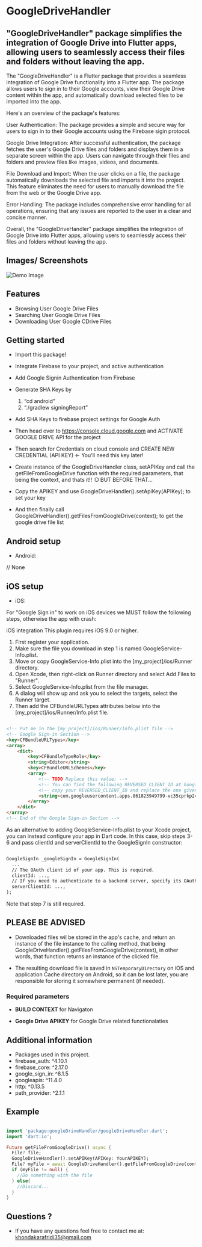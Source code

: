 # GoogleDriveHandler

## "GoogleDriveHandler" package simplifies the integration of Google Drive into Flutter apps, allowing users to seamlessly access their files and folders without leaving the app.

The "GoogleDriveHandler" is a Flutter package that provides a seamless integration of Google Drive functionality into a Flutter app. The package allows users to sign in to their Google accounts, view their Google Drive content within the app, and automatically download selected files to be imported into the app.

Here's an overview of the package's features:

User Authentication: The package provides a simple and secure way for users to sign in to their Google accounts using the Firebase sigin protocol.

Google Drive Integration: After successful authentication, the package fetches the user's Google Drive files and folders and displays them in a separate screen within the app. Users can navigate through their files and folders and preview files like images, videos, and documents.

File Download and Import: When the user clicks on a file, the package automatically downloads the selected file and imports it into the project. This feature eliminates the need for users to manually download the file from the web or the Google Drive app.

Error Handling: The package includes comprehensive error handling for all operations, ensuring that any issues are reported to the user in a clear and concise manner.

Overall, the "GoogleDriveHandler" package simplifies the integration of Google Drive into Flutter apps, allowing users to seamlessly access their files and folders without leaving the app.

## Images/ Screenshots

![Demo Image](https://github.com/llKYOTOll/GoogleDriveHandler/blob/master/example/assets/promotional_images/promotional_image.png?raw=true)

## Features

- Browsing User Google Drive Files
- Searching User Google Drive Files
- Downloading User Google CDrive Files

## Getting started

* Import this package!

* Integrate Firebase to your project, and active authentication

* Add Google Signin Authentication from Firebase

* Generate SHA Keys by
  1. “cd android”
  2. “./gradlew signingReport”

* Add SHA Keys to firebase project settings for Google Auth

* Then head over to https://console.cloud.google.com and ACTIVATE GOOGLE DRIVE API for the project

* Then search for Credentials on cloud console and CREATE NEW CREDENTIAL (API KEY) <- You'll need this key later!

* Create instance of the GoogleDriveHandler class, setAPIKey and call the getFileFromGoogleDrive function with the required parameters, that being the context, and thats it!! :D BUT BEFORE THAT...

* Copy the APIKEY and use GoogleDriveHandler().setApiKey(APIKey); to set your key

* And then finally call GoogleDriveHandler().getFilesFromGoogleDrive(context); to get the google drive file list

## Android setup

* Android:

// None

## iOS setup

* iOS:

For "Google Sign in" to work on iOS devices we MUST follow the following steps, otherwise the app with crash:

iOS integration
This plugin requires iOS 9.0 or higher.
1. First register your application.
2. Make sure the file you download in step 1 is named GoogleService-Info.plist.
3. Move or copy GoogleService-Info.plist into the [my_project]/ios/Runner directory.
4. Open Xcode, then right-click on Runner directory and select Add Files to "Runner".
5. Select GoogleService-Info.plist from the file manager.
6. A dialog will show up and ask you to select the targets, select the Runner target.
7. Then add the CFBundleURLTypes attributes below into the [my_project]/ios/Runner/Info.plist file.

````md

<!-- Put me in the [my_project]/ios/Runner/Info.plist file -->
<!-- Google Sign-in Section -->
<key>CFBundleURLTypes</key>
<array>
	<dict>
		<key>CFBundleTypeRole</key>
		<string>Editor</string>
		<key>CFBundleURLSchemes</key>
		<array>
			<!-- TODO Replace this value: -->
			<!-- You can find the following REVERSED_CLIENT_ID at GoogleService-Info.plist. -->
			<!-- copy your REVERSED_CLIENT_ID and replace the one given here! -->
			<string>com.googleusercontent.apps.861823949799-vc35cprkp249096uujjn0vvnmcvjppkn</string>
		</array>
	</dict>
</array>
<!-- End of the Google Sign-in Section -->

````

As an alternative to adding GoogleService-Info.plist to your Xcode project, you can instead configure your app in Dart code. In this case, skip steps 3-6 and pass clientId and serverClientId to the GoogleSignIn constructor:

````md

GoogleSignIn _googleSignIn = GoogleSignIn(
  ...
  // The OAuth client id of your app. This is required.
  clientId: ...,
  // If you need to authenticate to a backend server, specify its OAuth client. This is optional.
  serverClientId: ...,
);

````

Note that step 7 is still required.

## PLEASE BE ADVISED

* Downloaded files wil be stored in the app's cache, and return an instance of the file instance to the calling method, that being GoogleDriveHandler().getFilesFromGoogleDrive(context), in other words, that function returns an instance of the clicked file.

* The resulting download file is saved in `NSTemporaryDirectory` on iOS and application Cache directory on Android, so it can be lost later, you are responsible for storing it somewhere permanent (if needed).

### Required parameters

* **BUILD CONTEXT** for Navigaton

* **Google Drive APIKEY** for Google Drive related functionalaties

## Additional information

* Packages used in this project.
* firebase_auth: ^4.10.1
* firebase_core: ^2.17.0
* google_sign_in: ^6.1.5
* googleapis: ^11.4.0
* http: ^0.13.5
* path_provider: ^2.1.1

## Example

````dart

import 'package:googleDriveHandler/googleDriveHandler.dart';
import 'dart:io';

Future getFileFromGoogleDrive() async {
  File? file;
  GoogleDriveHandler().setAPIKey(APIKey: YourAPIKEY);
  File? myFile = await GoogleDriveHandler().getFileFromGoogleDrive(context: context);
  if (myFile != null) {
    //Do something with the file
  } else{
    //Discard...
  }
}

````

## Questions ?

* If you have any questions feel free to contact me at: khondakarafridi35@gmail.com
